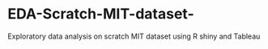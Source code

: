 # EDA-Scratch-MIT-dataset-
Exploratory data analysis on scratch MIT dataset using R shiny and Tableau
